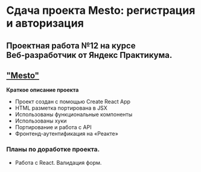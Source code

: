 # Сдача проекта Mesto: регистрация и авторизация 

## Проектная работа №12 на курсе Веб‑разработчик от Яндекс Практикума.

## ["Mesto"](https://foryp.github.io/react-mesto-auth/)

**Краткое описание проекта**
* Проект создан с помощью Create React App  
* HTML разметка портирована в JSX
* Использованы функциональные компоненты
* Использованы хуки
* Портирование и работа с API
* Фронтенд-аутентификация на «Реакте»

### Планы по доработке проекта.  
* Работа с React. Валидация форм.